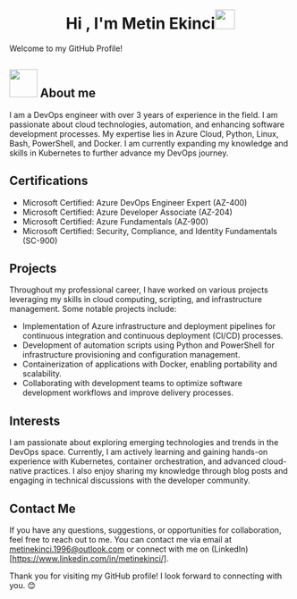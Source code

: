 <h1 align="center">Hi , I'm Metin Ekinci<img src="https://media.giphy.com/media/hvRJCLFzcasrR4ia7z/giphy.gif" width="35"></h1>
Welcome to my GitHub Profile!

## <picture><img src = "https://github.com/7oSkaaa/7oSkaaa/blob/main/Images/about_me.gif?raw=true" width = 50px></picture> About me
I am a DevOps engineer with over 3 years of experience in the field. I am passionate about cloud technologies, automation, and enhancing software development processes. My expertise lies in Azure Cloud, Python, Linux, Bash, PowerShell, and Docker. I am currently expanding my knowledge and skills in Kubernetes to further advance my DevOps journey.

## Certifications
- Microsoft Certified: Azure DevOps Engineer Expert (AZ-400)
- Microsoft Certified: Azure Developer Associate (AZ-204)
- Microsoft Certified: Azure Fundamentals (AZ-900)
- Microsoft Certified: Security, Compliance, and Identity Fundamentals (SC-900)

## Projects
Throughout my professional career, I have worked on various projects leveraging my skills in cloud computing, scripting, and infrastructure management. Some notable projects include:
  - Implementation of Azure infrastructure and deployment pipelines for continuous integration and continuous deployment (CI/CD) processes.
  - Development of automation scripts using Python and PowerShell for infrastructure provisioning and configuration management.
  - Containerization of applications with Docker, enabling portability and scalability.
  - Collaborating with development teams to optimize software development workflows and improve delivery processes.

## Interests
I am passionate about exploring emerging technologies and trends in the DevOps space. Currently, I am actively learning and gaining hands-on experience with Kubernetes, container orchestration, and advanced cloud-native practices. I also enjoy sharing my knowledge through blog posts and engaging in technical discussions with the developer community.

## Contact Me
If you have any questions, suggestions, or opportunities for collaboration, feel free to reach out to me. You can contact me via email at metinekinci.1996@outlook.com or connect with me on (LinkedIn)[https://www.linkedin.com/in/metinekinci/].

Thank you for visiting my GitHub profile! I look forward to connecting with you. 😊
<!---
metinekinci/metinekinci is a ✨ special ✨ repository because its `README.md` (this file) appears on your GitHub profile.
You can click the Preview link to take a look at your changes.
--->
